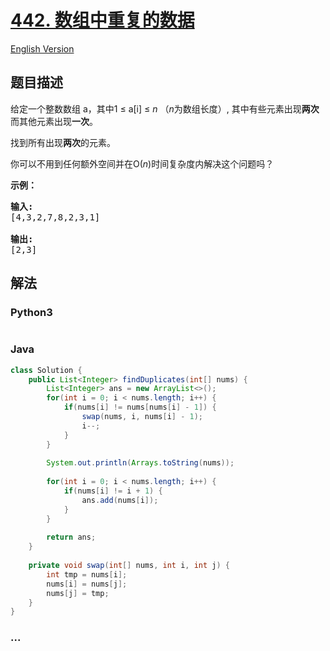 # [442. 数组中重复的数据](https://leetcode-cn.com/problems/find-all-duplicates-in-an-array)

[English Version](/solution/0400-0499/0442.Find%20All%20Duplicates%20in%20an%20Array/README_EN.md)

## 题目描述

<!-- 这里写题目描述 -->
<p>给定一个整数数组 a，其中1 &le; a[i] &le; <em>n</em> （<em>n</em>为数组长度）, 其中有些元素出现<strong>两次</strong>而其他元素出现<strong>一次</strong>。</p>

<p>找到所有出现<strong>两次</strong>的元素。</p>

<p>你可以不用到任何额外空间并在O(<em>n</em>)时间复杂度内解决这个问题吗？</p>

<p><strong>示例：</strong></p>

<pre>
<strong>输入:</strong>
[4,3,2,7,8,2,3,1]

<strong>输出:</strong>
[2,3]
</pre>

## 解法

<!-- 这里可写通用的实现逻辑 -->

<!-- tabs:start -->

### **Python3**

<!-- 这里可写当前语言的特殊实现逻辑 -->

```python

```

### **Java**

<!-- 这里可写当前语言的特殊实现逻辑 -->

```java
class Solution {
    public List<Integer> findDuplicates(int[] nums) {
        List<Integer> ans = new ArrayList<>();
        for(int i = 0; i < nums.length; i++) {
            if(nums[i] != nums[nums[i] - 1]) {
                swap(nums, i, nums[i] - 1);
                i--;
            }
        }
        
        System.out.println(Arrays.toString(nums));
        
        for(int i = 0; i < nums.length; i++) {
            if(nums[i] != i + 1) {
                ans.add(nums[i]);
            }
        }
        
        return ans;
    }
    
    private void swap(int[] nums, int i, int j) {
		int tmp = nums[i];
		nums[i] = nums[j];
		nums[j] = tmp;
	}
}
```

### **...**

```

```

<!-- tabs:end -->

